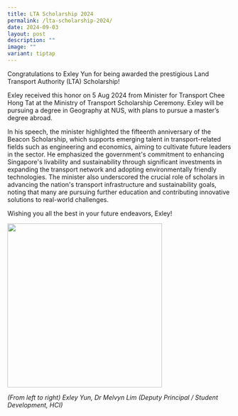 ```yaml
---
title: LTA Scholarship 2024
permalink: /lta-scholarship-2024/
date: 2024-09-03
layout: post
description: ""
image: ""
variant: tiptap
---
```

<p>Congratulations to Exley Yun for being awarded the prestigious Land Transport
Authority (LTA) Scholarship!&nbsp;</p>
<p>Exley received this honor on 5 Aug 2024 from Minister for Transport Chee
Hong Tat at the Ministry of Transport Scholarship Ceremony. Exley will
be pursuing a degree in Geography at NUS, with plans to pursue a master’s
degree abroad.</p>
<p>In his speech, the minister highlighted the fifteenth anniversary of the
Beacon Scholarship, which supports emerging talent in transport-related
fields such as engineering and economics, aiming to cultivate future leaders
in the sector. He emphasized the government's commitment to enhancing Singapore's
livability and sustainability through significant investments in expanding
the transport network and adopting environmentally friendly technologies.
The minister also underscored the crucial role of scholars in advancing
the nation's transport infrastructure and sustainability goals, noting
that many are pursuing further education and contributing innovative solutions
to real-world challenges.</p>
<p>Wishing you all the best in your future endeavors, Exley!</p>
<div class="isomer-image-wrapper">
<img style="margin-left:0px;margin-top:0px;" height="369" width="348" src="https://lh7-rt.googleusercontent.com/docsz/AD_4nXcl4gjXCzIzTytJmcvC48_8_KVV8WDEN4oHUf9boQ3B9i3iFSiJX95AjUn5hRTxPtwR8TFfef6X0S7WBugV5nY_0e93qFOSzImz4eCn0PCEYgYuaN7lxFgmviFbU0i2WEwj2TbyGFc3ECjBPQST72nsi3zB?key=K1KEPmUKNA8FBAyu_Y5LZg">
</div>
<p><em>(From left to right) Exley Yun, Dr Melvyn Lim (Deputy Principal / Student Development, HCI)</em>
<br>
</p>